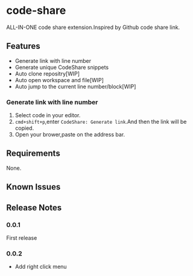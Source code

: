 # code-share

ALL-IN-ONE code share extension.Inspired by Github code share link.

## Features

- Generate link with line number
- Generate unique CodeShare snippets
- Auto clone repositry[WIP]
- Auto open workspace and file[WIP]
- Auto jump to the current line number/block[WIP]

### Generate link with line number

1. Select code in your editor.
2. `cmd+shift+p`,enter `CodeShare: Generate link`.And then the link will be copied.
3. Open your brower,paste on the address bar.

## Requirements

None.

## Known Issues

## Release Notes

### 0.0.1

First release

### 0.0.2

- Add right click menu
